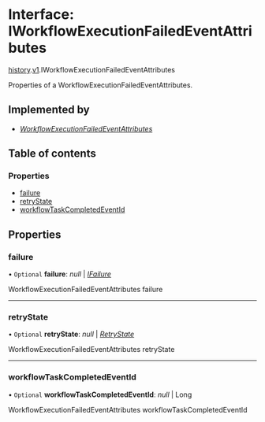 # Interface: IWorkflowExecutionFailedEventAttributes

[history](../modules/proto.temporal.api.history.md).[v1](../modules/proto.temporal.api.history.v1.md).IWorkflowExecutionFailedEventAttributes

Properties of a WorkflowExecutionFailedEventAttributes.

## Implemented by

* [*WorkflowExecutionFailedEventAttributes*](../classes/proto.temporal.api.history.v1.workflowexecutionfailedeventattributes.md)

## Table of contents

### Properties

- [failure](proto.temporal.api.history.v1.iworkflowexecutionfailedeventattributes.md#failure)
- [retryState](proto.temporal.api.history.v1.iworkflowexecutionfailedeventattributes.md#retrystate)
- [workflowTaskCompletedEventId](proto.temporal.api.history.v1.iworkflowexecutionfailedeventattributes.md#workflowtaskcompletedeventid)

## Properties

### failure

• `Optional` **failure**: *null* \| [*IFailure*](proto.temporal.api.failure.v1.ifailure.md)

WorkflowExecutionFailedEventAttributes failure

___

### retryState

• `Optional` **retryState**: *null* \| [*RetryState*](../enums/proto.temporal.api.enums.v1.retrystate.md)

WorkflowExecutionFailedEventAttributes retryState

___

### workflowTaskCompletedEventId

• `Optional` **workflowTaskCompletedEventId**: *null* \| Long

WorkflowExecutionFailedEventAttributes workflowTaskCompletedEventId
